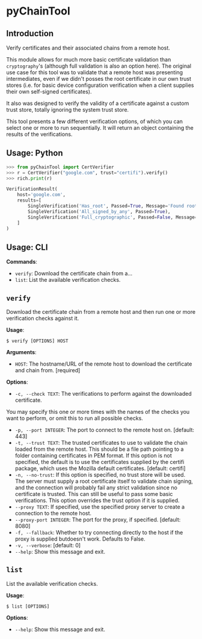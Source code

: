 # pyChainTool

## Introduction

Verify certificates and their associated chains from a remote host.

This module allows for much more basic certificate validation than `cryptography`'s (although full validation
is also an option here). The original use case for this tool was to validate that a remote host was
presenting intermediates, even if we didn't posses the root certificate in our own trust stores (i.e. for
basic device configuration verification when a client supplies their own self-signed certificates).

It also was designed to verify the validity of a certificate against a custom trust store, totally ignoring
the system trust store.

This tool presents a few different verification options, of which you can select one or more to run sequentially.
It will return an object containing the results of the verifications. 

## Usage: Python

```python
>>> from pyChainTool import CertVerifier
>>> r = CertVerifier("google.com", trust="certifi").verify()
>>> rich.print(r)

VerificationResult(
    host='google.com',
    results=[
        SingleVerification('Has_root', Passed=True, Message='Found root certificate CN=GTS Root R1,O=Google Trust Services LLC,C=US'),
        SingleVerification('All_signed_by_any', Passed=True),
        SingleVerification('Full_cryptographic', Passed=False, Message='Problem validating the certificate: validation failed: Other("EE keyUsage must not assert keyCertSign")')  
    ]
)
```

## Usage: CLI


**Commands**:

* `verify`: Download the certificate chain from a...
* `list`: List the available verification checks.

## `verify`

Download the certificate chain from a remote host and then run one or more verification checks against it.

**Usage**:

```console
$ verify [OPTIONS] HOST
```

**Arguments**:

* `HOST`: The hostname/URL of the remote host to download the certificate and chain from.  [required]

**Options**:

* `-c, --check TEXT`: The verifications to perform against the downloaded certificate. 

You may specify this one or more times with the names of the checks you want to perform, or omit this to
run all possible checks.
* `-p, --port INTEGER`: The port to connect to the remote host on.  [default: 443]
* `-t, --trust TEXT`: The trusted certificates to use to validate the chain loaded from the remote host. This should be
a file path pointing to a folder containing certificates in PEM format. If this option is not 
specified, the default is to use the certificates supplied by the certifi package, which uses the Mozilla
default certificates.  [default: certifi]
* `-n, --no-trust`: If this option is specified, no trust store will be used. The server must supply a root certificate 
itself to validate chain signing, and the connection will probably fail any strict validation since 
no certificate is trusted. This can still be useful to pass some basic verifications.
This option overrides the trust option if it is supplied.
* `--proxy TEXT`: If specified, use the specified proxy server to create a connection to the remote host.
* `--proxy-port INTEGER`: The port for the proxy, if specified.  [default: 8080]
* `-f, --fallback`: Whether to try connecting directly to the host if the proxy is supplied butdoesn&#x27;t work. Defaults to False.
* `-v, --verbose`: [default: 0]
* `--help`: Show this message and exit.

## `list`

List the available verification checks.

**Usage**:

```console
$ list [OPTIONS]
```

**Options**:

* `--help`: Show this message and exit.


